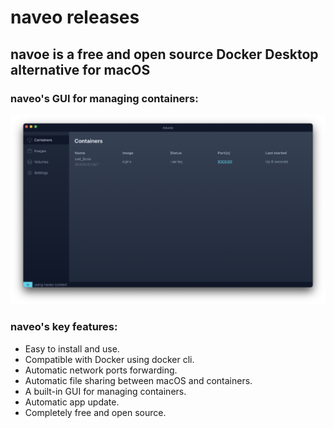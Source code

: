 # naveo releases

## navoe is a free and open source Docker Desktop alternative for macOS

### naveo's GUI for managing containers:

![image description](images/naveo_containers_menu.png)

### naveo's key features:

- Easy to install and use.
- Compatible with Docker using docker cli.
- Automatic network ports forwarding.
- Automatic file sharing between macOS and containers.
- A built-in GUI for managing containers.
- Automatic app update.
- Completely free and open source.
